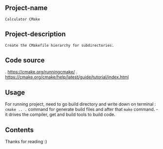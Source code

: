 ## Project-name
	Calculator CMake

## Project-description
	Create the CMakefile hierarchy for subdirectories.	

## Code source 
. https://cmake.org/runningcmake/
. https://cmake.org/cmake/help/latest/guide/tutorial/index.html

## Usage
For running project, need to go build directory and  write down on terminal : `cmake .. .` command  for generate build files and after that `make` command. - it drives the compiler,
get and build tools to build code.

## Contents
Thanks for reading :)
